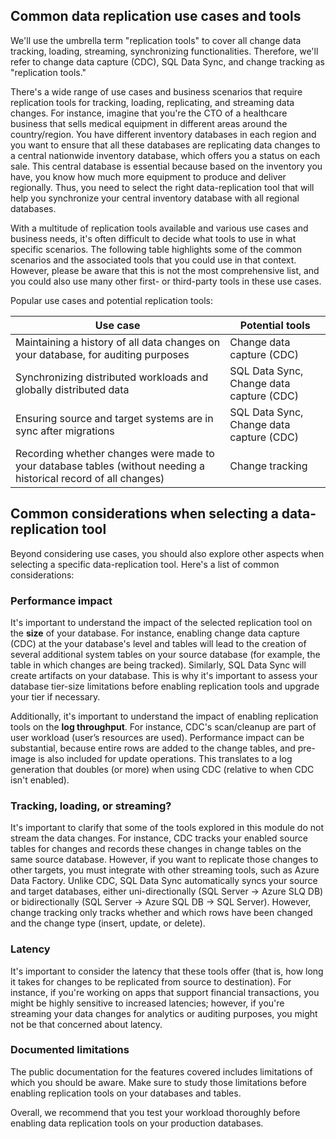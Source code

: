 ## Common data replication use cases and tools

We'll use the umbrella term "replication tools" to cover all change data tracking, loading, streaming, synchronizing functionalities. Therefore, we'll refer to change data capture (CDC), SQL Data Sync, and change tracking as "replication tools."

There's a wide range of use cases and business scenarios that require replication tools for tracking, loading, replicating, and streaming data changes. For instance, imagine that you're the CTO of a healthcare business that sells medical equipment in different areas around the country/region. You have different inventory databases in each region and you want to ensure that all these databases are replicating data changes to a central nationwide inventory database, which offers you a status on each sale. This central database is essential because based on the inventory you have, you know how much more equipment to produce and deliver regionally. Thus, you need to select the right data-replication tool that will help you synchronize your central inventory database with all regional databases.

With a multitude of replication tools available and various use cases and business needs, it's often difficult to decide what tools to use in what specific scenarios. The following table highlights some of the common scenarios and the associated tools that you could use in that context. However, please be aware that this is not the most comprehensive list, and you could also use many other first- or third-party tools in these use cases.

Popular use cases and potential replication tools:

| Use case | Potential tools |
| ---- | ---- |
| Maintaining a history of all data changes on your database, for auditing purposes | Change data capture (CDC) |
| Synchronizing distributed workloads and globally distributed data | SQL Data Sync, Change data capture (CDC) |
| Ensuring source and target systems are in sync after migrations | SQL Data Sync, Change data capture (CDC) |
| Recording whether changes were made to your database tables (without needing a historical record of all changes) | Change tracking |

## Common considerations when selecting a data-replication tool

Beyond considering use cases, you should also explore other aspects when selecting a specific data-replication tool. Here's a list of common considerations:

### Performance impact

It's important to understand the impact of the selected replication tool on the **size** of your database. For instance, enabling change data capture (CDC) at the your database's level and tables will lead to the creation of several additional system tables on your source database (for example, the table in which changes are being tracked). Similarly, SQL Data Sync will create artifacts on your database. This is why it's important to assess your database tier-size limitations before enabling replication tools and upgrade your tier if necessary.

Additionally, it's important to understand the impact of enabling replication tools on the **log throughput**. For instance, CDC's scan/cleanup are part of user workload (user’s resources are used). Performance impact can be substantial, because entire rows are added to the change tables, and pre-image is also included for update operations. This translates to a log generation that doubles (or more) when using CDC (relative to when CDC isn't enabled).

### Tracking, loading, or streaming?

It's important to clarify that some of the tools explored in this module do not stream the data changes. For instance, CDC tracks your enabled source tables for changes and records these changes in change tables on the same source database. However, if you want to replicate those changes to other targets, you must integrate with other streaming tools, such as Azure Data Factory. Unlike CDC, SQL Data Sync automatically syncs your source and target databases, either uni-directionally (SQL Server -> Azure SLQ DB) or bidirectionally (SQL Server -> Azure SQL DB -> SQL Server). However, change tracking only tracks whether and which rows have been changed and the change type (insert, update, or delete).

### Latency

It's important to consider the latency that these tools offer (that is, how long it takes for changes to be replicated from source to destination). For instance, if you're working on apps that support financial transactions, you might be highly sensitive to increased latencies; however, if you're streaming your data changes for analytics or auditing purposes, you might not be that concerned about latency.

### Documented limitations

The public documentation for the features covered includes limitations of which you should be aware. Make sure to study those limitations before enabling replication tools on your databases and tables.

Overall, we recommend that you test your workload thoroughly before enabling data replication tools on your production databases.
